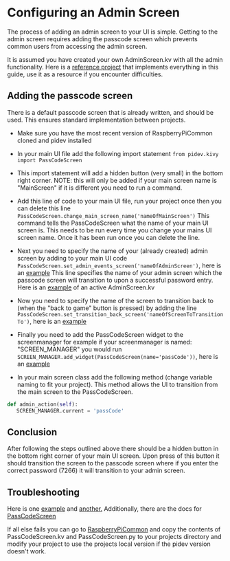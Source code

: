# Configuring an Admin Screen

The process of adding an admin screen to your UI is simple.
Getting to the admin screen requires adding the passcode screen which prevents common users from accessing the admin screen.

It is assumed you have created your own AdminScreen.kv with all the admin functionality. Here is a [reference project](https://github.com/dpengineering/SandTablePi2.0)
that implements everything in this guide, use it as a resource if you encounter difficulties.


## Adding the passcode screen
There is a default passcode screen that is already written, and should be used. This ensures standard implementation between projects.
* Make sure you have the most recent version of RaspberryPiCommon cloned and pidev installed
* In your main UI file add the following import statement ```from pidev.kivy import PassCodeScreen```

* This import statement will add a hidden button (very small) in the bottom right corner. NOTE: this will only be added if your main
screen name is "MainScreen" if it is different you need to run a command.

 * Add this line of code to your main UI file, run your project once then you can delete this line ```PassCodeScreen.change_main_screen_name('nameOfMainScreen')```
 This command tells the PassCodeScreen what the name of your main UI screen is. This needs to be run every time you change your mains UI screen name. Once it has been run once you can 
 delete the line.
  
 * Next you need to specify the name of your (already created) admin screen by adding to your main UI code ```PassCodeScreen.set_admin_events_screen('nameOfAdminScreen')```, here is an [example](https://github.com/dpengineering/SandTablePi2.0/blob/17a309b2185e5c54e212d2f488afe4e4fcdc346f/sandtable/ui/GUI.py#L92)
 This line specifies the name of your admin screen which the passcode screen will transition to upon a successful password entry. Here is an [example](https://github.com/dpengineering/SandTablePi2.0/blob/master/sandtable/ui/AdminScreen.kv)
 of an active AdminScreen.kv
 
 * Now you need to specify the name of the screen to transition back to (when the "back to game" button is pressed) by adding the line ```PassCodeScreen.set_transition_back_screen('nameOfScreenToTransitionTo')```, here is 
 an [example](https://github.com/dpengineering/SandTablePi2.0/blob/17a309b2185e5c54e212d2f488afe4e4fcdc346f/sandtable/ui/GUI.py#L93)
 
 * Finally you need to add the PassCodeScreen widget to the screenmanager for example if your screenmanager is named: "SCREEN_MANAGER" you would run 
 ```SCREEN_MANAGER.add_widget(PassCodeScreen(name='passCode'))```, here is an [example](https://github.com/dpengineering/SandTablePi2.0/blob/17a309b2185e5c54e212d2f488afe4e4fcdc346f/sandtable/ui/GUI.py#L128)
 
  * In your main screen class add the following method (change variable naming to fit your project). This method allows the UI to transition from the main screen to the PassCodeScreen.
 ```python
def admin_action(self):
    SCREEN_MANAGER.current = 'passCode' 
``` 
 
 
 ## Conclusion
 After following the steps outlined above there should be a hidden button in the bottom right corner of your main UI screen. Upon press of this button
 it should transition the screen to the passcode screen where if you enter the correct password (7266) it will transition to your admin screen.
 
 ## Troubleshooting
 Here is one [example](https://github.com/dpengineering/RaspberryPiCommon/blob/master/PiKivyProjects/NewProject/main.py) and [another.](https://github.com/dpengineering/SandTablePi2.0/blob/master/sandtable/ui/GUI.py)
 Additionally, there are the docs for [PassCodeScreen](https://dpengineering.github.io/RaspberryPiCommon/classpidev_1_1kivy_1_1_pass_code_screen_1_1_pass_code_screen.html)
 
 If all else fails you can go to [RaspberryPiCommon](https://github.com/dpengineering/RaspberryPiCommon/tree/master/pidev/kivy) and copy the contents of PassCodeScreen.kv and PassCodeScreen.py to
 your projects directory and modify your project to use the projects local version if the pidev version doesn't work.
